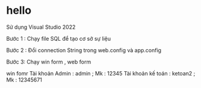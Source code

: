 # hello

Sử dụng Visual Studio 2022

Bước 1 :
Chạy file SQL để tạo cơ sở sự liệu 

Bước 2 : 
Đổi connection String trong web.config và app.config

Bước 3: 
Chạy win form , web form

win fomr 
Tài khoản Admin : admin  ; Mk : 12345
Tài khoản kế toán : ketoan2 ; Mk : 12345671

